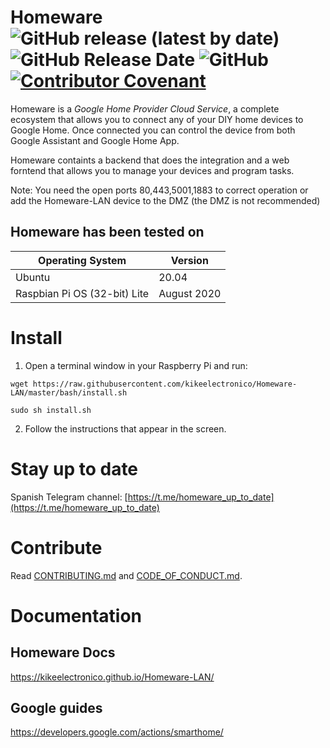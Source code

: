 # Homeware ![GitHub release (latest by date)](https://img.shields.io/github/v/release/kikeelectronico/Homeware-LAN?style=flat-square) ![GitHub Release Date](https://img.shields.io/github/release-date/kikeelectronico/Homeware-LAN?label=Last%20release&style=flat-square) ![GitHub](https://img.shields.io/github/license/kikeelectronico/Homeware-LAN?style=flat-square) [![Contributor Covenant](https://img.shields.io/badge/Contributor%20Covenant-v2.0%20adopted-ff69b4.svg)](code_of_conduct.md)

Homeware is a _Google Home Provider Cloud Service_, a complete ecosystem that allows you to connect any of your DIY home devices to Google Home. Once connected you can control the device from both Google Assistant and Google Home App.

Homeware containts a backend that does the integration and a web forntend that allows you to manage your devices and program tasks.

Note: You need the open ports 80,443,5001,1883 to correct operation or add the Homeware-LAN device to the DMZ (the DMZ is not recommended)

## Homeware has been tested on

| Operating System | Version |
|-------|-------|
| Ubuntu | 20.04 |
| Raspbian Pi OS (32-bit) Lite| August 2020 |

# Install

1. Open a terminal window in your Raspberry Pi and run:
```
wget https://raw.githubusercontent.com/kikeelectronico/Homeware-LAN/master/bash/install.sh
```
```
sudo sh install.sh
```
2. Follow the instructions that appear in the screen.

# Stay up to date

Spanish Telegram channel: [https://t.me/homeware_up_to_date](https://t.me/homeware_up_to_date)

# Contribute

Read [CONTRIBUTING.md](http://localhost:3000/Homeware-LAN/docs/contributing/) and [CODE_OF_CONDUCT.md](http://localhost:3000/Homeware-LAN/docs/code-of-conduct/).

# Documentation

## Homeware Docs

https://kikeelectronico.github.io/Homeware-LAN/

## Google guides

https://developers.google.com/actions/smarthome/
